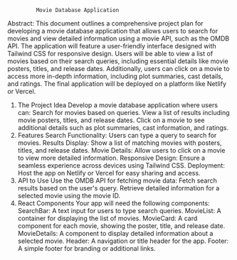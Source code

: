              Movie Database Application

Abstract:
    This document outlines a comprehensive project plan for developing a movie database application that allows users to search for movies and view detailed information using a movie API, such as the OMDB API. The application will feature a user-friendly interface designed with Tailwind CSS for responsive design. Users will be able to view a list of movies based on their search queries, including essential details like movie posters, titles, and release dates. Additionally, users can click on a movie to access more in-depth information, including plot summaries, cast details, and ratings. The final application will be deployed on a platform like Netlify or Vercel.
1. The Project Idea
    Develop a movie database application where users can:
    Search for movies based on queries.
    View a list of results including movie posters, titles, and release dates.
    Click on a movie to see additional details such as plot summaries, cast information, and ratings.
2. Features
    Search Functionality: Users can type a query to search for movies.
    Results Display: Show a list of matching movies with posters, titles, and release dates.
    Movie Details: Allow users to click on a movie to view more detailed information.
    Responsive Design: Ensure a seamless experience across devices using Tailwind CSS.
    Deployment: Host the app on Netlify or Vercel for easy sharing and access.
3. API to Use
    Use the OMDB API for fetching movie data:
    Fetch search results based on the user's query.
    Retrieve detailed information for a selected movie using the movie ID.
4. React Components
    Your app will need the following components:
    SearchBar: A text input for users to type search queries.
    MovieList: A container for displaying the list of movies.
MovieCard: A card component for each movie, showing  the poster, title, and release date.
MovieDetails: A component to display detailed information about a selected movie.
Header: A navigation or title header for the app.
Footer: A simple footer for branding or additional links.
